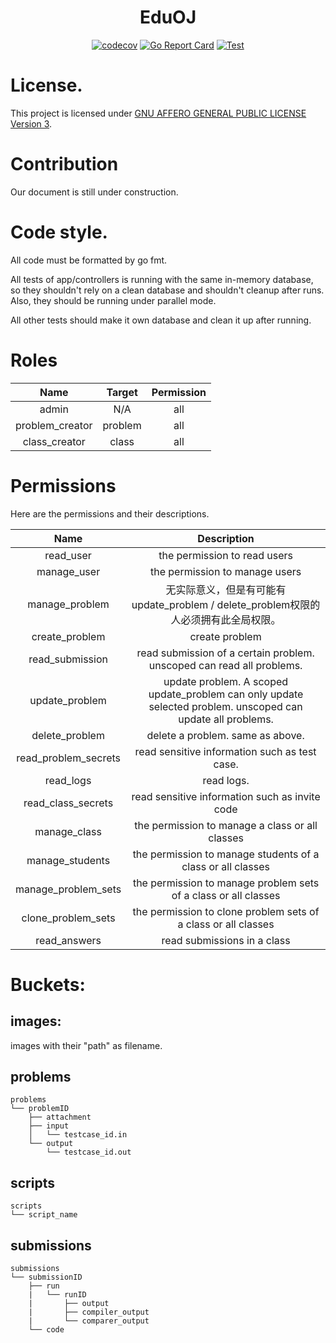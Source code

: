 
<div align="center">

# EduOJ

[![codecov](https://codecov.io/gh/EduOJ/backend/branch/master/graph/badge.svg?token=5A6UTFJL0J)](https://codecov.io/gh/EduOJ/backend)
[![Go Report Card](https://goreportcard.com/badge/github.com/eduoj/backend)](https://goreportcard.com/report/github.com/eduoj/backend)
[![Test](https://github.com/EduOJ/backend/actions/workflows/%20test.yml/badge.svg)](https://github.com/EduOJ/backend/actions/workflows/%20test.yml)
</div>

# License.

This project is licensed under
[GNU AFFERO GENERAL PUBLIC LICENSE Version 3](./license.md).

# Contribution

Our document is still under construction.

# Code style.

All code must be formatted by go fmt.

All tests of app/controllers is running with the same in-memory
database, so they shouldn't rely on a clean database and shouldn't
cleanup after runs. Also, they should be running under parallel mode.

All other tests should make it own database and clean it up after
running.

# Roles

|      Name       | Target  | Permission |
|:---------------:|:-------:|:----------:|
|      admin      |   N/A   |    all     |
| problem_creator | problem |    all     |
|  class_creator  |  class  |    all     |

# Permissions

Here are the permissions and their descriptions.

|         Name         |                                                 Description                                                 |
|:--------------------:|:-----------------------------------------------------------------------------------------------------------:|
|      read_user       |                                        the permission to read users                                         |
|     manage_user      |                                       the permission to manage users                                        |
|    manage_problem    |                  无实际意义，但是有可能有update_problem / delete_problem权限的人必须拥有此全局权限。                  |
|    create_problem    |                                               create problem                                                |
|   read_submission    |                    read submission of a certain problem. unscoped can read all problems.                    |
|    update_problem    | update problem. A scoped update_problem can only update selected problem. unscoped can update all problems. |
|    delete_problem    |                                      delete a problem. same as above.                                       |
| read_problem_secrets |                                read sensitive information such as test case.                                |
|      read_logs       |                                                 read logs.                                                  |
|  read_class_secrets  |                               read sensitive information such as invite code                                |
|     manage_class     |                               the permission to manage a class or all classes                               |
|   manage_students    |                         the permission to manage students of a class or all classes                         |
| manage_problem_sets  |                       the permission to manage problem sets of a class or all classes                       |
|  clone_problem_sets  |                       the permission to clone problem sets of a class or all classes                        |
|     read_answers     |                                         read submissions in a class                                         |
# Buckets:
## images:
images with their "path" as filename.
## problems
```
problems
└── problemID
    ├── attachment
    ├── input
    │   └── testcase_id.in
    └── output
        └── testcase_id.out
```
## scripts
```
scripts
└── script_name
```
## submissions
```
submissions
└── submissionID
    ├── run
    |   └── runID
    |       ├── output
    |       ├── compiler_output
    |       └── comparer_output
    └── code
```
